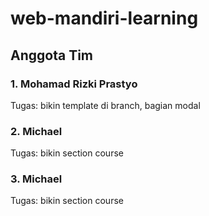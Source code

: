 # web-mandiri-learning

## Anggota Tim

### 1. Mohamad Rizki Prastyo
Tugas: bikin template di branch, bagian modal

### 2. Michael
Tugas: bikin section course

### 3. Michael
Tugas: bikin section course